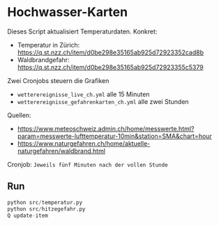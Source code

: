 # Hochwasser-Karten
Dieses Script aktualisiert Temperaturdaten. Konkret:
* Temperatur in Zürich: https://q.st.nzz.ch/item/d0be298e35165ab925d72923352cad8b
* Waldbrandgefahr: https://q.st.nzz.ch/item/d0be298e35165ab925d72923355c5379

Zwei Cronjobs steuern die Grafiken
* `wetterereignisse_live_ch.yml` alle 15 Minuten
* `wetterereignisse_gefahrenkarten_ch.yml` alle zwei Stunden

Quellen:
* https://www.meteoschweiz.admin.ch/home/messwerte.html?param=messwerte-lufttemperatur-10min&station=SMA&chart=hour
* https://www.naturgefahren.ch/home/aktuelle-naturgefahren/waldbrand.html
  
Cronjob: `Jeweils fünf Minuten nach der vollen Stunde`

## Run
```python
python src/temperatur.py
python src/hitzegefahr.py
Q update-item
```
